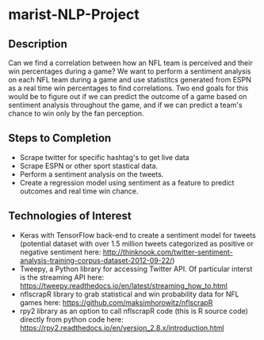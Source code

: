 # marist-NLP-Project
## Description
Can we find a correlation between how an NFL team is perceived and their win percentages during a game? We want to perform a sentiment analysis on each NFL team during a game and use statistitcs generated from ESPN as a real time win percentages to find correlations. Two end goals for this would be to figure out if we can predict the outcome of a game based on sentiment analysis throughout the game, and if we can predict a team's chance to win only by the fan perception. 
## Steps to Completion
- Scrape twitter for specific hashtag's to get live data
- Scrape ESPN or other sport stastical data. 
- Perform a sentiment analysis on the tweets. 
- Create a regression model using sentiment as a feature to predict outcomes and real time win chance. 
## Technologies of Interest
- Keras with TensorFlow back-end to create a sentiment model for tweets (potential dataset with over 1.5 million tweets categorized as positive or negative sentiment here: http://thinknook.com/twitter-sentiment-analysis-training-corpus-dataset-2012-09-22/)
- Tweepy, a Python library for accessing Twitter API. Of particular interst is the streaming API here: https://tweepy.readthedocs.io/en/latest/streaming_how_to.html
- nflscrapR library to grab statistical and win probability data for NFL games here: https://github.com/maksimhorowitz/nflscrapR
- rpy2 library as an option to call nflscrapR code (this is R source code) directly from python code here: https://rpy2.readthedocs.io/en/version_2.8.x/introduction.html
